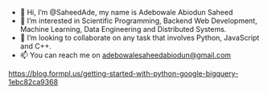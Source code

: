 - 👋 Hi, I’m @SaheedAde, my name is Adebowale Abiodun Saheed
- 👀 I’m interested in Scientific Programming, Backend Web Development, Machine Learning, Data Engineering and Distributed Systems.
- 💞️ I’m looking to collaborate on any task that involves Python, JavaScript and C++.
- 📫 You can reach me on adebowalesaheedabiodun@gmail.com

https://blog.formpl.us/getting-started-with-python-google-bigquery-1ebc82ca9368

<!---
SaheedAde/SaheedAde is a ✨ special ✨ repository because its `README.md` (this file) appears on your GitHub profile.
You can click the Preview link to take a look at your changes.
--->
